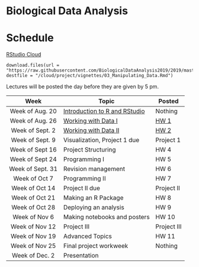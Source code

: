 # Biological Data Analysis

# Schedule

[RStudio Cloud](https://rstudio.cloud/spaces/27172/projects)  

```{r}
download.files(url = "https://raw.githubusercontent.com/BiologicalDataAnalysis2019/2019/master/vignettes/03_Manipulating_Data.Rmd", destfile = "/cloud/project/vignettes/03_Manipulating_Data.Rmd")
```

Lectures will be posted the day before they are given by 5 pm.


| Week | Topic | Posted |
|:-------:|---------------|--------------------------------|
| Week of Aug. 20 | [Introduction to R and RStudio](https://biologicaldataanalysis2019.github.io/2019/articles/01_Getting_Started_with_R.html) | Nothing |
| Week of Aug. 26 | [Working with Data I](https://biologicaldataanalysis2019.github.io/2019/articles/02_Starting_with_Data.html) | [HW 1](https://biologicaldataanalysis2019.github.io/2019/articles/homeworks/HomeworkOne.html) |
| Week of Sept. 2 | [Working with Data II](https://biologicaldataanalysis2019.github.io/2019/articles/03_Manipulating_Data.html) | [HW 2](https://biologicaldataanalysis2019.github.io/2019/articles/homeworks/HomeworkTwo.html) |
| Week of Sept. 9 | Visualization, Project 1 due  | Project 1 |
| Week of Sept 16 | Project Structuring | HW 4 |
| Week of Sept 24 | Programming I | HW 5 |
| Week of Sept. 31 | Revision management | HW 6 |
| Week of Oct 7 | Programming II | HW 7 |
| Week of Oct 14 | Project II due  | Project II |
| Week of Oct 21 | Making an R Package  | HW 8 |
| Week of Oct 28 | Deploying an analysis | HW 9 |
| Week of Nov 6 | Making notebooks and posters | HW 10 | 
| Week of Nov 12 | Project III | Project III |
| Week of Nov 19 | Advanced Topics | HW 11 |
| Week of Nov 25 | Final project workweek | Nothing |
| Week of Dec. 2 | Presentation ||

